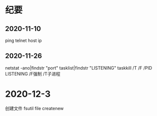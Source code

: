 # 纪要

## 2020-11-10
ping 
telnet host ip

## 2020-11-26
netstat -ano|findstr "port"
tasklist|findstr "LISTENING"
taskkill /T /F /PID LISTENING       /F强制 /T子进程

# 2020-12-3
创建文件
fsutil file createnew <filename> <length>
